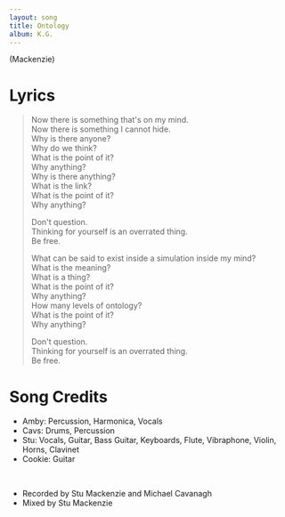 ```yaml
---
layout: song
title: Ontology
album: K.G.
---
```


(Mackenzie)

# Lyrics

> Now there is something that's on my mind.  
> Now there is something I cannot hide.  
> Why is there anyone?  
> Why do we think?  
> What is the point of it?  
> Why anything?  
> Why is there anything?  
> What is the link?  
> What is the point of it?  
> Why anything?  
>  
> Don't question.  
> Thinking for yourself is an overrated thing.  
> Be free.  
>  
> What can be said to exist inside a simulation inside my mind?  
> What is the meaning?  
> What is a thing?  
> What is the point of it?  
> Why anything?  
> How many levels of ontology?  
> What is the point of it?  
> Why anything?  
>  
> Don't question.  
> Thinking for yourself is an overrated thing.  
> Be free.  

# Song Credits

* Amby: Percussion, Harmonica, Vocals
* Cavs: Drums, Percussion
* Stu: Vocals, Guitar, Bass Guitar, Keyboards, Flute, Vibraphone, Violin, Horns, Clavinet
* Cookie: Guitar
<br>

* Recorded by Stu Mackenzie and Michael Cavanagh
* Mixed by Stu Mackenzie
